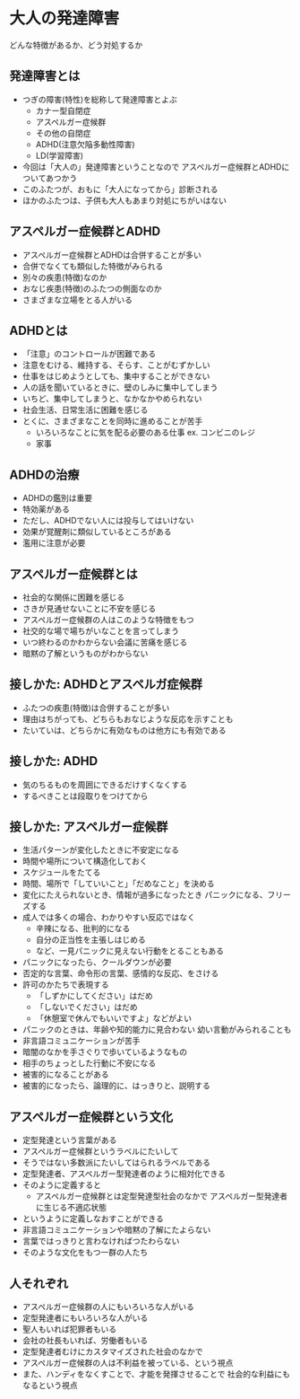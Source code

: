 大人の発達障害
==============

どんな特徴があるか、どう対処するか


発達障害とは
------------

* つぎの障害(特性)を総称して発達障害とよぶ
	- カナー型自閉症
	- アスペルガー症候群
	- その他の自閉症
	- ADHD(注意欠陥多動性障害)
	- LD(学習障害)
* 今回は「大人の」発達障害ということなので
	アスペルガー症候群とADHDについてあつかう
* このふたつが、おもに「大人になってから」診断される
* ほかのふたつは、子供も大人もあまり対処にちがいはない

アスペルガー症候群とADHD
------------------------

* アスペルガー症候群とADHDは合併することが多い
* 合併でなくても類似した特徴がみられる
* 別々の疾患(特徴)なのか
* おなじ疾患(特徴)のふたつの側面なのか
* さまざまな立場をとる人がいる

ADHDとは
--------

* 「注意」のコントロールが困難である
* 注意をむける、維持する、そらす、ことがむずかしい
* 仕事をはじめようとしても、集中することができない
* 人の話を聞いているときに、壁のしみに集中してしまう
* いちど、集中してしまうと、なかなかやめられない
* 社会生活、日常生活に困難を感じる
* とくに、さまざまなことを同時に進めることが苦手
	- いろいろなことに気を配る必要のある仕事
		ex. コンビニのレジ
	- 家事

ADHDの治療
----------

* ADHDの鑑別は重要
* 特効薬がある
* ただし、ADHDでない人には投与してはいけない
* 効果が覚醒剤に類似しているところがある
* 濫用に注意が必要

アスペルガー症候群とは
----------------------

* 社会的な関係に困難を感じる
* さきが見通せないことに不安を感じる
* アスペルガー症候群の人はこのような特徴をもつ
* 社交的な場で場ちがいなことを言ってしまう
* いつ終わるのかわからない会議に苦痛を感じる
* 暗黙の了解というものがわからない

接しかた: ADHDとアスペルガ症候群
-------------------------------

* ふたつの疾患(特徴)は合併することが多い
* 理由はちがっても、どちらもおなじような反応を示すことも
* たいていは、どちらかに有効なものは他方にも有効である

接しかた: ADHD
--------------

* 気のちるものを周囲にできるだけすくなくする
* するべきことは段取りをつけてから

接しかた: アスペルガー症候群
----------------------------

* 生活パターンが変化したときに不安定になる
* 時間や場所について構造化しておく
* スケジュールをたてる
* 時間、場所で「していいこと」「だめなこと」を決める
* 変化にたえられないとき、情報が過多になったとき
	パニックになる、フリーズする
* 成人では多くの場合、わかりやすい反応ではなく
	- 辛辣になる、批判的になる
	- 自分の正当性を主張しはじめる
	- など、一見パニックに見えない行動をとることもある
* パニックになったら、クールダウンが必要
* 否定的な言葉、命令形の言葉、感情的な反応、をさける
* 許可のかたちで表現する
	- 「しずかにしてください」はだめ
	- 「しないでください」はだめ
	- 「休憩室で休んでもいいですよ」などがよい
* パニックのときは、年齢や知的能力に見合わない
	幼い言動がみられることも
* 非言語コミュニケーションが苦手
* 暗闇のなかを手さぐりで歩いているようなもの
* 相手のちょっとした行動に不安になる
* 被害的になることがある
* 被害的になったら、論理的に、はっきりと、説明する

アスペルガー症候群という文化
----------------------------

* 定型発達という言葉がある
* アスペルガー症候群というラベルにたいして
* そうではない多数派にたいしてはられるラベルである
* 定型発達者、アスペルガー型発達者のように相対化できる
* そのように定義すると
	- アスペルガー症候群とは定型発達型社会のなかで
		アスペルガー型発達者に生じる不適応状態
* というように定義しなおすことができる
* 非言語コミュニケーションや暗黙の了解にたよらない
* 言葉ではっきりと言わなければつたわらない
* そのような文化をもつ一群の人たち

人それぞれ
----------

* アスペルガー症候群の人にもいろいろな人がいる
* 定型発達者にもいろいろな人がいる
* 聖人もいれば犯罪者もいる
* 会社の社長もいれば、労働者もいる
* 定型発達者むけにカスタマイズされた社会のなかで
* アスペルガー症候群の人は不利益を被っている、という視点
* また、ハンディをなくすことで、才能を発揮させることで
	社会的な利益にもなるという視点
